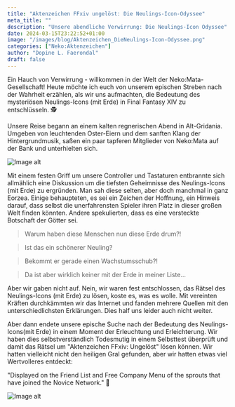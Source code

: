 ```yaml
---
title: "Aktenzeichen FFxiv ungelöst: Die Neulings-Icon-Odyssee"
meta_title: ""
description: "Unsere abendliche Verwirrung: Die Neulings-Icon Odyssee"
date: 2024-03-15T23:22:52+01:00
image: "/images/blog/Aktenzeichen_DieNeulings-Icon-Odyssee.png"
categories: ["Neko:Aktenzeichen"]
author: "Dopine L. Faerondal"
draft: false
---
```


Ein Hauch von Verwirrung - willkommen in der Welt der Neko:Mata-Gesellschaft! Heute möchte ich euch von unserem epischen Streben nach der Wahrheit erzählen, als wir uns aufmachten, die Bedeutung des mysteriösen Neulings-Icons (mit Erde) in Final Fantasy XIV zu entschlüsseln. :detective:

Unsere Reise begann an einem kalten regnerischen Abend in Alt-Gridania. Umgeben von leuchtenden Oster-Eiern und dem sanften Klang der Hintergrundmusik, saßen ein paar tapferen Mitglieder von Neko:Mata auf der Bank und unterhielten sich.

![Image alt](images/blog/NeulingsIconMitErde.png)

Mit einem festen Griff um unsere Controller und Tastaturen entbrannte sich allmählich eine Diskussion um die tiefsten Geheimnisse des Neulings-Icons (mit Erde) zu ergründen. Man sah diese selten, aber doch manchmal in ganz Eorzea. Einige behaupteten, es sei ein Zeichen der Hoffnung, ein Hinweis darauf, dass selbst die unerfahrensten Spieler ihren Platz in dieser großen Welt finden könnten. Andere spekulierten, dass es eine versteckte Botschaft der Götter sei.

> Warum haben diese Menschen nun diese Erde drum?!

> Ist das ein schönerer Neuling?

> Bekommt er gerade einen Wachstumsschub?!

> Da ist aber wirklich keiner mit der Erde in meiner Liste...

Aber wir gaben nicht auf. Nein, wir waren fest entschlossen, das Rätsel des Neulings-Icons (mit Erde) zu lösen, koste es, was es wolle. Mit vereinten Kräften durchkämmten wir das Internet und fanden mehrere Quellen mit den unterschiedlichsten Erklärungen. Dies half uns leider auch nicht weiter.

Aber dann endete unsere epische Suche nach der Bedeutung des Neulings-Icons(mit Erde) in einem Moment der Erleuchtung und Erleichterung. Wir haben dies selbstverständlich Todesmutig in einem Selbsttest überprüft und damit das Rätsel um "Aktenzeichen FFxiv: Ungelöst" lösen können. Wir hatten vielleicht nicht den heiligen Gral gefunden, aber wir hatten etwas viel Wertvolleres entdeckt:

"Displayed on the Friend List and Free Company Menu of the sprouts that have joined the Novice Network." :exploding_head:

![Image alt](images/blog/NeulingsIconMitErde.png)